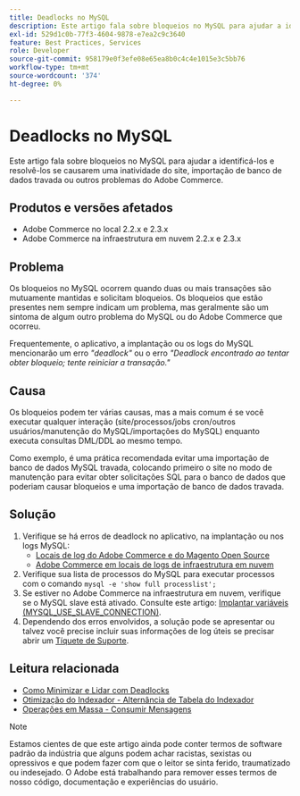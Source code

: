 ```yaml
---
title: Deadlocks no MySQL
description: Este artigo fala sobre bloqueios no MySQL para ajudar a identificá-los e resolvê-los se causarem uma inatividade do site, importação de banco de dados travada ou outros problemas do Adobe Commerce.
exl-id: 529d1c0b-77f3-4604-9878-e7ea2c9c3640
feature: Best Practices, Services
role: Developer
source-git-commit: 958179e0f3efe08e65ea8b0c4c4e1015e3c5bb76
workflow-type: tm+mt
source-wordcount: '374'
ht-degree: 0%

---
```


# Deadlocks no MySQL

Este artigo fala sobre bloqueios no MySQL para ajudar a identificá-los e resolvê-los se causarem uma inatividade do site, importação de banco de dados travada ou outros problemas do Adobe Commerce.

## Produtos e versões afetados

* Adobe Commerce no local 2.2.x e 2.3.x
* Adobe Commerce na infraestrutura em nuvem 2.2.x e 2.3.x

## Problema

Os bloqueios no MySQL ocorrem quando duas ou mais transações são mutuamente mantidas e solicitam bloqueios. Os bloqueios que estão presentes nem sempre indicam um problema, mas geralmente são um sintoma de algum outro problema do MySQL ou do Adobe Commerce que ocorreu.

Frequentemente, o aplicativo, a implantação ou os logs do MySQL mencionarão um erro *&quot;deadlock&quot;* ou o erro *&quot;Deadlock encontrado ao tentar obter bloqueio; tente reiniciar a transação.&quot;*

## Causa

Os bloqueios podem ter várias causas, mas a mais comum é se você executar qualquer interação (site/processos/jobs cron/outros usuários/manutenção do MySQL/importações do MySQL) enquanto executa consultas DML/DDL ao mesmo tempo.

Como exemplo, é uma prática recomendada evitar uma importação de banco de dados MySQL travada, colocando primeiro o site no modo de manutenção para evitar obter solicitações SQL para o banco de dados que poderiam causar bloqueios e uma importação de banco de dados travada.

## Solução

1. Verifique se há erros de deadlock no aplicativo, na implantação ou nos logs MySQL:
   * [Locais de log do Adobe Commerce e do Magento Open Source](https://experienceleague.adobe.com/docs/commerce-operations/configuration-guide/cli/enable-logging.html)
   * [Adobe Commerce em locais de logs de infraestrutura em nuvem](https://experienceleague.adobe.com/docs/commerce-cloud-service/user-guide/develop/test/log-locations.html)
1. Verifique sua lista de processos do MySQL para executar processos com o comando `mysql -e 'show full processlist';`
1. Se estiver no Adobe Commerce na infraestrutura em nuvem, verifique se o MySQL slave está ativado. Consulte este artigo: [Implantar variáveis (MYSQL\_USE\_SLAVE\_CONNECTION)](https://experienceleague.adobe.com/docs/commerce-cloud-service/user-guide/configure/env/stage/variables-deploy.html#mysql_use_slave_connection).
1. Dependendo dos erros envolvidos, a solução pode se apresentar ou talvez você precise incluir suas informações de log úteis se precisar abrir um [Tíquete de Suporte](/help/help-center-guide/help-center/magento-help-center-user-guide.md#submit-ticket).

## Leitura relacionada

* [Como Minimizar e Lidar com Deadlocks](https://dev.mysql.com/doc/refman/5.7/en/innodb-deadlocks-handling.html)
* [Otimização do Indexador - Alternância de Tabela do Indexador](https://developer.adobe.com/commerce/php/development/components/indexing/optimization/)
* [Operações em Massa - Consumir Mensagens](https://developer.adobe.com/commerce/php/development/components/message-queues/bulk-operations/)

>[!NOTE]
>
>Estamos cientes de que este artigo ainda pode conter termos de software padrão da indústria que alguns podem achar racistas, sexistas ou opressivos e que podem fazer com que o leitor se sinta ferido, traumatizado ou indesejado. O Adobe está trabalhando para remover esses termos de nosso código, documentação e experiências do usuário.
